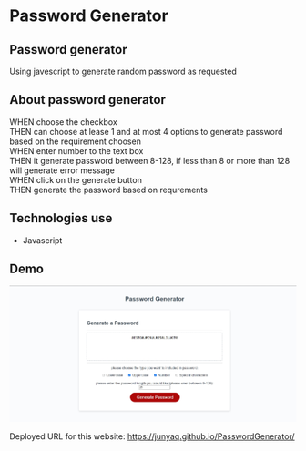 # Password Generator
## Password generator
Using javescript to generate random password as requested 

## About password generator 
WHEN choose the checkbox<br/>
THEN can choose at lease 1 and at most 4 options to generate password based on the requirement choosen<br/>
WHEN enter number to the text box<br/>
THEN it generate password between 8-128, if less than 8 or more than 128 will generate error message<br/>
WHEN click on the generate button<br/>
THEN generate the password based on requrements<br/>

## Technologies use 
- Javascript

## Demo
![application page](https://github.com/JunyaQ/PasswordGenerator/blob/main/img/webpage.jpg)


Deployed URL for this website: https://junyaq.github.io/PasswordGenerator/
